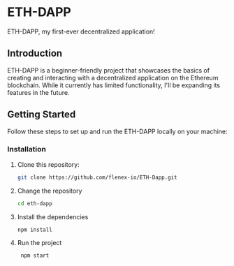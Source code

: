 # ETH-DAPP

ETH-DAPP, my first-ever decentralized application!

## Introduction

ETH-DAPP is a beginner-friendly project that showcases the basics of creating and interacting with a decentralized application on the Ethereum blockchain. While it currently has limited functionality, I'll be expanding its features in the future.

## Getting Started

Follow these steps to set up and run the ETH-DAPP locally on your machine:

### Installation

1. Clone this repository:

   ```sh
   git clone https://github.com/flenex-io/ETH-Dapp.git

2. Change the repository

   ```sh
   cd eth-dapp

3. Install the dependencies

   ```sh
   npm install

4. Run the project

   ```sh
    npm start
